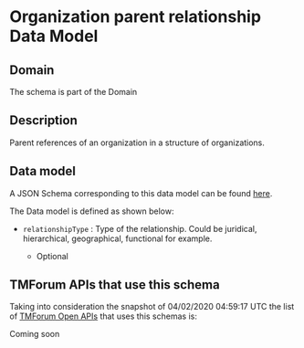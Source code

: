 # Organization parent relationship Data Model

## Domain

The  schema is part of the  Domain

## Description

Parent references of an organization in a structure of organizations.

## Data model

A JSON Schema corresponding to this data model can be found
[here](https://github.com/tmforum-rand/schemas/blob/candidates/EngagedParty/OrganizationParentRelationship.schema.json).

The Data model is defined as shown below:

- `relationshipType` : Type of the relationship. Could be juridical, hierarchical, geographical, functional for example.

  - Optional






## TMForum APIs that use this schema

Taking into consideration the snapshot of 04/02/2020 04:59:17 UTC the list of [TMForum Open APIs](https://www.tmforum.org/open-apis/) that uses this schemas is:

Coming soon